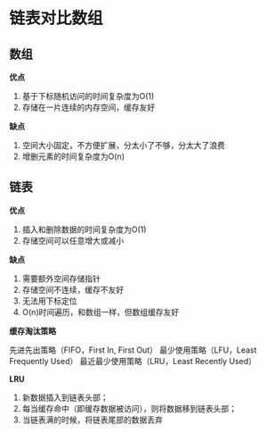
# 链表对比数组

## 数组

**优点**

1. 基于下标随机访问的时间复杂度为O(1)
2. 存储在一片连续的内存空间，缓存友好

**缺点**

1. 空间大小固定，不方便扩展，分太小了不够，分太大了浪费
2. 增删元素的时间复杂度为O(n)


## 链表

**优点**

1. 插入和删除数据的时间复杂度为O(1)
2. 存储空间可以任意增大或减小

**缺点**

1. 需要额外空间存储指针
2. 存储空间不连续，缓存不友好
3. 无法用下标定位
4. O(n)时间遍历，和数组一样，但数组缓存友好


**缓存淘汰策略**

先进先出策略（FIFO，First In, First Out）
最少使用策略（LFU，Least Frequently Used）
最近最少使用策略（LRU，Least Recently Used）

**LRU**
1. 新数据插入到链表头部；
2. 每当缓存命中（即缓存数据被访问），则将数据移到链表头部；
3. 当链表满的时候，将链表尾部的数据丢弃
